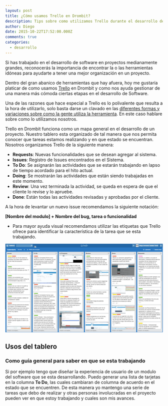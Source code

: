 ```yaml
---
layout: post
title: ¿Cómo usamos Trello en Drombit?
description: Tips sobre como utilizamos Trello durante el desarrollo de software en Drombit.
author: Diego
date: 2015-10-22T17:52:00.000Z
comments: true
categories:
  - desarrollo
---
```


Si has trabajado en el&nbsp;desarrollo de software en proyectos medianamente grandes, reconocer&aacute;s la importancia de encontrar la o las herramientas id&oacute;neas para ayudarte a tener una mejor organizaci&oacute;n en&nbsp;un proyecto.

Dentro del gran abanico de herramientas que hay afuera, hoy me gustar&iacute;a platicar de como usamos [Trello](http://www.trello.com) en Drombit y como nos ayuda gestionar de una manera m&aacute;s c&oacute;moda ciertas etapas en el desarrollo de Software.

Una de las razones que hace especial a Trello es lo polivalente que resulta a la hora de utilizarlo, solo basta darse un clavado en las [diferentes formas y variaciones sobre como la gente utiliza la herramienta](https://trello.com/inspiration). En este caso hablare sobre como lo utilizamos nosotros.&nbsp;

Trello en Drombit funciona como un mapa general en el desarrollo de un proyecto. Nuestro tablero esta organizado de tal manera que nos permita conocer que tareas estamos realizando y en que estado se encuentran. Nosotros organizamos Trello de la siguiente manera:

* **Requests**:&nbsp;Nuevas funcionalidades que se desean agregar al sistema.
* **Issues**:&nbsp;Registro de Issues encontrados en el Sistema.
* **To Do**:&nbsp;Se asignar&aacute;n las actividades que se estar&aacute;n trabajando en lapso de tiempo acordado para el hito actual.
* **Doing**:&nbsp;Se mostrar&aacute;n las actividades que est&aacute;n siendo trabajadas en este momento.
* **Review**:&nbsp;Una vez terminada la actividad, se queda en espera de que el cliente lo revise y lo apruebe.
* **Done**:&nbsp;Est&aacute;n todas las actividades revisadas y aprobadas por el cliente.


A la hora de levantar un nuevo issue recomendamos la siguiente notaci&oacute;n:

**[Nombre del modulo]&nbsp;+ Nombre del bug, tarea o funcionalidad**

* Para mayor ayuda visual recomendamos utilizar&nbsp;las etiquetas que Trello ofrece para identificar la caracter&iacute;stica de la tarea que se esta trabajando.​


![Nuestro tablero de Trello en Drombit](/uploads/versions/captura-de-pantalla-2015-10-22-a-las-6.29.51-p.m.---x----1686-950x---.png)

## Usos del tablero

### Como gu&iacute;a general para saber en que se esta trabajando

Si por ejemplo tengo que dise&ntilde;ar la experiencia de usuario de un modulo del software que se esta desarrollando. Puedo generar una lista de tarjetas en la columna&nbsp;**To Do**, las cuales cambiaran de columna de acuerdo en el estado que se encuentren. De esta manera yo mantengo una serie de tareas que debo de realizar y otras personas involucradas en el proyecto pueden ver en que estoy trabajando y cuales son mis avances.&nbsp;

&nbsp;
